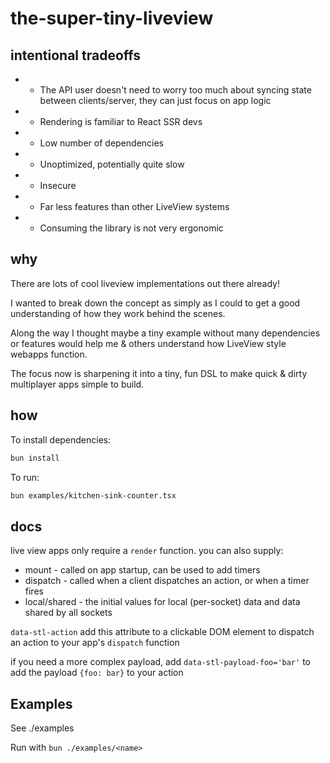 # the-super-tiny-liveview

## intentional tradeoffs

* + The API user doesn't need to worry too much about syncing state between clients/server, they can just focus on app logic
* + Rendering is familiar to React SSR devs
* + Low number of dependencies

* - Unoptimized, potentially quite slow
* - Insecure
* - Far less features than other LiveView systems
* - Consuming the library is not very ergonomic

## why

There are lots of cool liveview implementations out there already!

I wanted to break down the concept as simply as I could to get a good understanding of how they work behind the scenes.

Along the way I thought maybe a tiny example without many dependencies or features would help me & others understand how LiveView style webapps function.

The focus now is sharpening it into a tiny, fun DSL to make quick & dirty multiplayer apps simple to build.

## how

To install dependencies:

```bash
bun install
```

To run:

```bash
bun examples/kitchen-sink-counter.tsx
```

## docs

live view apps only require a `render` function. you can also supply:
* mount - called on app startup, can be used to add timers
* dispatch - called when a client dispatches an action, or when a timer fires
* local/shared - the initial values for local (per-socket) data and data shared by all sockets

`data-stl-action`
add this attribute to a clickable DOM element to dispatch an action to your app's `dispatch` function

if you need a more complex payload, add `data-stl-payload-foo='bar'` to add the payload `{foo: bar}` to your action

## Examples

See ./examples

Run with `bun ./examples/<name>`